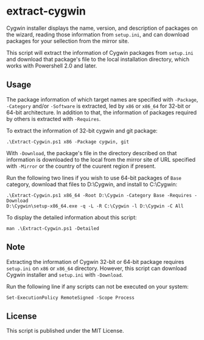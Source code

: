 extract-cygwin
===============

Cygwin installer displays the name, version, and description of packages on
the wizard, reading those information from `setup.ini`, and can download
packages for your sellection from the mirror site.

This script will extract the information of Cygwin packages from `setup.ini`
and download that package's file to the local installation directory,
which works with Powershell 2.0 and later.

## Usage

The package information of which target names are specified with `-Package`,
`-Category` and/or `-Software` is extracted, led by `x86` or `x86_64` for
32-bit or 64-bit architecture. In addition to that, the information of packages
required by others is extracted with `-Requires`.

To extract the information of 32-bit cygwin and git package:

    .\Extract-Cygwin.ps1 x86 -Package cygwin, git

With `-Download`, the package's file in the directory described on that
information is downloaded to the local from the mirror site of URL specified
with `-Mirror` or the country of the cuurent region if present.

Run the following two lines if you wish to use 64-bit packages of `Base`
category, download that files to D:\Cygwin, and install to C:\Cygwin:

    .\Extract-Cygwin.ps1 x86_64 -Root D:\Cygwin -Category Base -Requires -Download
    D:\Cygwin\setup-x86_64.exe -q -L -R C:\Cygwin -l D:\Cygwin -C All

To display the detailed information about this script:

    man .\Extract-Cygwin.ps1 -Detailed

## Note

Extracting the information of Cygwin 32-bit or 64-bit package requires
`setup.ini` on `x86` or `x86_64` directory. However, this script can download
Cygwin installer and `setup.ini` with `-Download`.

Run the following line if any scripts can not be executed on your system:

    Set-ExecutionPolicy RemoteSigned -Scope Process

## License

This script is published under the MIT License.
